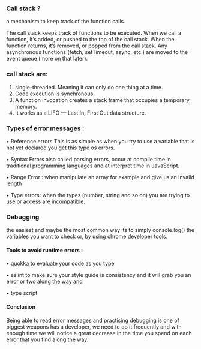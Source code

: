 ### Call stack ?
a mechanism to keep track of the function calls.

The call stack keeps track of functions to be executed. When we call a function, it’s added, or pushed to the top of the call stack. When the function returns, it’s removed, or popped from the call stack. Any asynchronous functions (fetch, setTimeout, async, etc.) 
are moved to the event queue (more on that later).

### call stack are:
1.  single-threaded. Meaning it can only do one thing at a time.
2. Code execution is synchronous.
3. A function invocation creates a stack frame that occupies a temporary memory.
4. It works as a LIFO — Last In, First Out data structure.

### Types of error messages :
• Reference errors
This is as simple as when you try to use a variable that is not yet declared you get this type os errors.

• Syntax Errors
 also called parsing errors, occur at compile time in traditional programming languages and at interpret time in JavaScript.
 
 • Range Error :  when manipulate an array for example and give us  an invalid length

• Type errors: when the types (number, string and so on) you are trying to use or access are incompatible.

### Debugging
the easiest and maybe the most common way its to simply console.log() the variables you want to check or, by using chrome developer tools.

#### Tools to avoid runtime errors :
• quokka to evaluate your code as you type

• eslint to make sure your style guide is consistency and it will grab you an error or two along the way and

• type script

#### Conclusion
Being able to read error messages and practising debugging is one of  biggest weapons has a developer, we need to do it frequently and with enough time we  will notice a great decrease in the time you spend on each error that you find along the way. 
